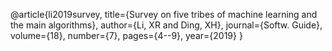@article{li2019survey,
  title={Survey on five tribes of machine learning and the main algorithms},
  author={Li, XR and Ding, XH},
  journal={Softw. Guide},
  volume={18},
  number={7},
  pages={4--9},
  year={2019}
}